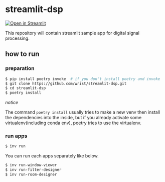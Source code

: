 # streamlit-dsp

[![Open in Streamlit](https://static.streamlit.io/badges/streamlit_badge_black_white.svg)](https://share.streamlit.io/wrist/streamlit-dsp/sharing/streamlit_dsp/app.py)

This repository will contain streamlit sample app for digital signal processing.

## how to run

### preparation

```sh
$ pip install poetry invoke  # if you don't install poetry and invoke
$ git clone https://github.com/wrist/streamlit-dsp.git
$ cd streamlit-dsp
$ poetry install
```

*notice*

The command `poetry install` usually tries to make a new venv then install the dependencies into the inside,
but if you already activate some virtualenv(including conda env), poetry tries to use the virtualenv.

### run apps

``` sh
$ inv run
```

You can run each apps separately like below.

``` sh
$ inv run-window-viewer
$ inv run-filter-designer
$ inv run-room-designer
```
